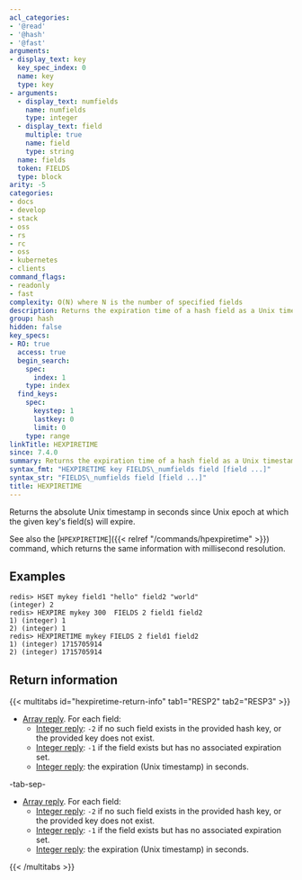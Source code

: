 ```yaml
---
acl_categories:
- '@read'
- '@hash'
- '@fast'
arguments:
- display_text: key
  key_spec_index: 0
  name: key
  type: key
- arguments:
  - display_text: numfields
    name: numfields
    type: integer
  - display_text: field
    multiple: true
    name: field
    type: string
  name: fields
  token: FIELDS
  type: block
arity: -5
categories:
- docs
- develop
- stack
- oss
- rs
- rc
- oss
- kubernetes
- clients
command_flags:
- readonly
- fast
complexity: O(N) where N is the number of specified fields
description: Returns the expiration time of a hash field as a Unix timestamp, in seconds.
group: hash
hidden: false
key_specs:
- RO: true
  access: true
  begin_search:
    spec:
      index: 1
    type: index
  find_keys:
    spec:
      keystep: 1
      lastkey: 0
      limit: 0
    type: range
linkTitle: HEXPIRETIME
since: 7.4.0
summary: Returns the expiration time of a hash field as a Unix timestamp, in seconds.
syntax_fmt: "HEXPIRETIME key FIELDS\_numfields field [field ...]"
syntax_str: "FIELDS\_numfields field [field ...]"
title: HEXPIRETIME
---
```

Returns the absolute Unix timestamp in seconds since Unix epoch at which the given key's field(s) will expire.

See also the [`HPEXPIRETIME`]({{< relref "/commands/hpexpiretime" >}}) command, which returns the same information with millisecond resolution.

## Examples

```
redis> HSET mykey field1 "hello" field2 "world"
(integer) 2
redis> HEXPIRE mykey 300  FIELDS 2 field1 field2
1) (integer) 1
2) (integer) 1
redis> HEXPIRETIME mykey FIELDS 2 field1 field2
1) (integer) 1715705914
2) (integer) 1715705914
```

## Return information

{{< multitabs id="hexpiretime-return-info" 
    tab1="RESP2" 
    tab2="RESP3" >}}

* [Array reply](../../develop/reference/protocol-spec#arrays). For each field:
    - [Integer reply](../../develop/reference/protocol-spec#integers): `-2` if no such field exists in the provided hash key, or the provided key does not exist.
    - [Integer reply](../../develop/reference/protocol-spec#integers): `-1` if the field exists but has no associated expiration set.
    - [Integer reply](../../develop/reference/protocol-spec#integers): the expiration (Unix timestamp) in seconds.

-tab-sep-

* [Array reply](../../develop/reference/protocol-spec#arrays). For each field:
    - [Integer reply](../../develop/reference/protocol-spec#integers): `-2` if no such field exists in the provided hash key, or the provided key does not exist.
    - [Integer reply](../../develop/reference/protocol-spec#integers): `-1` if the field exists but has no associated expiration set.
    - [Integer reply](../../develop/reference/protocol-spec#integers): the expiration (Unix timestamp) in seconds.

{{< /multitabs >}}
